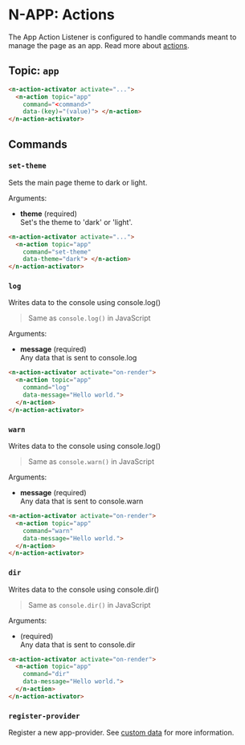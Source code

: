 # N-APP: Actions

The App Action Listener is configured to handle commands meant to manage the page as an app. Read more about [actions](/actions).

## Topic: `app`

```html
<n-action-activator activate="...">
  <n-action topic="app" 
    command="<command>" 
    data-(key)="(value)"> </n-action>
</n-action-activator>
```

## Commands

### `set-theme`

Sets the main page theme to dark or light.

Arguments:

* **theme** (required)\
  Set's the theme to 'dark' or 'light'.

```html
<n-action-activator activate="...">
  <n-action topic="app" 
    command="set-theme" 
    data-theme="dark"> </n-action>
</n-action-activator>
```

### `log`

Writes data to the console using console.log()

> Same as `console.log()` in JavaScript

Arguments:

* **message** (required)\
  Any data that is sent to console.log

```html
<n-action-activator activate="on-render">
  <n-action topic="app" 
    command="log" 
    data-message="Hello world."> 
  </n-action>
</n-action-activator>
```

### `warn`

Writes data to the console using console.log()

> Same as `console.warn()` in JavaScript

Arguments:

* **message** (required)\
  Any data that is sent to console.warn

```html
<n-action-activator activate="on-render">
  <n-action topic="app" 
    command="warn" 
    data-message="Hello world."> 
  </n-action>
</n-action-activator>
```

### `dir`

Writes data to the console using console.dir()

> Same as `console.dir()` in JavaScript

Arguments:

* **<any>** (required)\
  Any data that is sent to console.dir

```html
<n-action-activator activate="on-render">
  <n-action topic="app" 
    command="dir" 
    data-message="Hello world."> 
  </n-action>
</n-action-activator>
```

### `register-provider`

Register a new app-provider. See [custom data](/components/n-app/custom) for more information.
